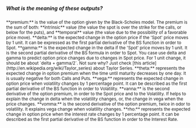 ##### What is the meaning of these outputs?

<small>
**premium:** is the value of the option given by the Black-Scholes model. The premium is the sum of both: **intrinsic** value (the value the spot is over the strike for the calls, or below for the puts), and **temporal** value (the value due to the possibility of a favorable price move).  
**delta:** is the expected change in the option price if the 'Spot' price moves by 1 unit. It can be expressed as the first partial derivative of the BS function in order to Spot.  
**gamma:** is the expected change in the delta if the 'Spot' price moves by 1 unit. It is the second partial derivative of the BS formula in order to Spot. You case use delta and gamma to predict option price changes due to changes in Spot price. For 1 unit change, it should be about `delta + gamma/2`. Not sure why? Just check [this article](http://en.wikipedia.org/wiki/Taylor_series) about Taylor Series.  
**theta:** represents the expected change in option premium when the time until maturity decreases by one day. It is usually negative for both Calls and Puts.  
**vega:** represents the expected change in option price when volatility changes by 1 percentage point. It can be described as the first partial derivative of the BS function in order to Volatility.  
**vanna:** is the second derivative of the option premium, in order to the Spot price and to the Volatility. If helps to explain the change in delta when the volatility changes, or, the change in vega when the price changes.  
**vomma:** is the second derivative of the option premium, twice in odor to volatility. It explains vega change when volatility changes.  
**rho:** represents the expected change in option price when the interest rate changes by 1 percentage point. It can be described as the first partial derivative of the BS function in order to the Interest Rate.  
</small>
